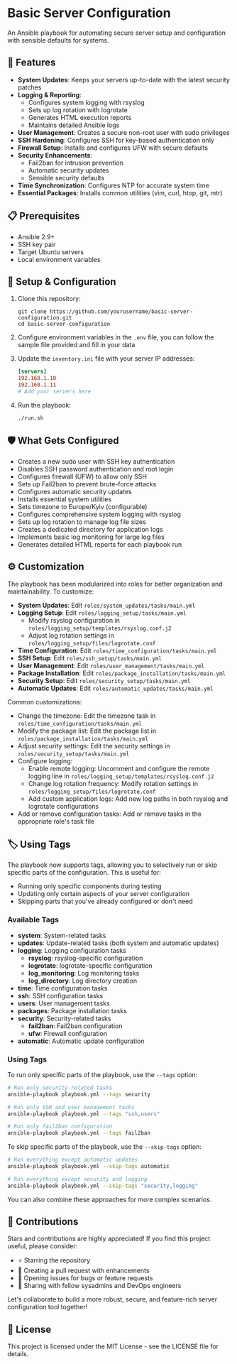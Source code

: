 # Basic Server Configuration

An Ansible playbook for automating secure server setup and configuration with sensible defaults for systems.

## 🚀 Features

- **System Updates**: Keeps your servers up-to-date with the latest security patches
- **Logging & Reporting**: 
  - Configures system logging with rsyslog
  - Sets up log rotation with logrotate
  - Generates HTML execution reports
  - Maintains detailed Ansible logs
- **User Management**: Creates a secure non-root user with sudo privileges
- **SSH Hardening**: Configures SSH for key-based authentication only
- **Firewall Setup**: Installs and configures UFW with secure defaults
- **Security Enhancements**:
  - Fail2ban for intrusion prevention
  - Automatic security updates
  - Sensible security defaults
- **Time Synchronization**: Configures NTP for accurate system time
- **Essential Packages**: Installs common utilities (vim, curl, htop, git, mtr)

## 📋 Prerequisites

- Ansible 2.9+
- SSH key pair
- Target Ubuntu servers
- Local environment variables

## 🔧 Setup & Configuration

1. Clone this repository:
   ```
   git clone https://github.com/yourusername/basic-server-configuration.git
   cd basic-server-configuration
   ```

2. Configure environment variables in the `.env` file, you can follow the sample file provided and fill in your data

3. Update the `inventory.ini` file with your server IP addresses:
   ```ini
   [servers]
   192.168.1.10
   192.168.1.11
   # Add your servers here
   ```

4. Run the playbook:
   ```
   ./run.sh
   ```

## 🛡️ What Gets Configured

- Creates a new sudo user with SSH key authentication
- Disables SSH password authentication and root login
- Configures firewall (UFW) to allow only SSH
- Sets up Fail2ban to prevent brute-force attacks
- Configures automatic security updates
- Installs essential system utilities
- Sets timezone to Europe/Kyiv (configurable)
- Configures comprehensive system logging with rsyslog
- Sets up log rotation to manage log file sizes
- Creates a dedicated directory for application logs
- Implements basic log monitoring for large log files
- Generates detailed HTML reports for each playbook run

## ⚙️ Customization

The playbook has been modularized into roles for better organization and maintainability. To customize:

- **System Updates**: Edit `roles/system_updates/tasks/main.yml`
- **Logging Setup**: Edit `roles/logging_setup/tasks/main.yml`
  - Modify rsyslog configuration in `roles/logging_setup/templates/rsyslog.conf.j2`
  - Adjust log rotation settings in `roles/logging_setup/files/logrotate.conf`
- **Time Configuration**: Edit `roles/time_configuration/tasks/main.yml`
- **SSH Setup**: Edit `roles/ssh_setup/tasks/main.yml`
- **User Management**: Edit `roles/user_management/tasks/main.yml`
- **Package Installation**: Edit `roles/package_installation/tasks/main.yml`
- **Security Setup**: Edit `roles/security_setup/tasks/main.yml`
- **Automatic Updates**: Edit `roles/automatic_updates/tasks/main.yml`

Common customizations:
- Change the timezone: Edit the timezone task in `roles/time_configuration/tasks/main.yml`
- Modify the package list: Edit the package list in `roles/package_installation/tasks/main.yml`
- Adjust security settings: Edit the security settings in `roles/security_setup/tasks/main.yml`
- Configure logging:
  - Enable remote logging: Uncomment and configure the remote logging line in `roles/logging_setup/templates/rsyslog.conf.j2`
  - Change log rotation frequency: Modify rotation settings in `roles/logging_setup/files/logrotate.conf`
  - Add custom application logs: Add new log paths in both rsyslog and logrotate configurations
- Add or remove configuration tasks: Add or remove tasks in the appropriate role's task file

## 🏷️ Using Tags

The playbook now supports tags, allowing you to selectively run or skip specific parts of the configuration. This is useful for:

- Running only specific components during testing
- Updating only certain aspects of your server configuration
- Skipping parts that you've already configured or don't need

### Available Tags

- **system**: System-related tasks
- **updates**: Update-related tasks (both system and automatic updates)
- **logging**: Logging configuration tasks
  - **rsyslog**: rsyslog-specific configuration
  - **logrotate**: logrotate-specific configuration
  - **log_monitoring**: Log monitoring tasks
  - **log_directory**: Log directory creation
- **time**: Time configuration tasks
- **ssh**: SSH configuration tasks
- **users**: User management tasks
- **packages**: Package installation tasks
- **security**: Security-related tasks
  - **fail2ban**: Fail2ban configuration
  - **ufw**: Firewall configuration
- **automatic**: Automatic update configuration

### Using Tags

To run only specific parts of the playbook, use the `--tags` option:

```bash
# Run only security-related tasks
ansible-playbook playbook.yml --tags security

# Run only SSH and user management tasks
ansible-playbook playbook.yml --tags "ssh,users"

# Run only fail2ban configuration
ansible-playbook playbook.yml --tags fail2ban
```

To skip specific parts of the playbook, use the `--skip-tags` option:

```bash
# Run everything except automatic updates
ansible-playbook playbook.yml --skip-tags automatic

# Run everything except security and logging
ansible-playbook playbook.yml --skip-tags "security,logging"
```

You can also combine these approaches for more complex scenarios.

## 🤝 Contributions

Stars and contributions are highly appreciated! If you find this project useful, please consider:

- ⭐ Starring the repository
- 🔀 Creating a pull request with enhancements
- 🐛 Opening issues for bugs or feature requests
- 📢 Sharing with fellow sysadmins and DevOps engineers

Let's collaborate to build a more robust, secure, and feature-rich server configuration tool together!

## 📜 License

This project is licensed under the MIT License - see the LICENSE file for details.
